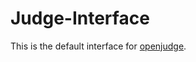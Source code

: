 Judge-Interface
===============

This is the default interface for [openjudge](https://github.com/theSage21/openjudge).
